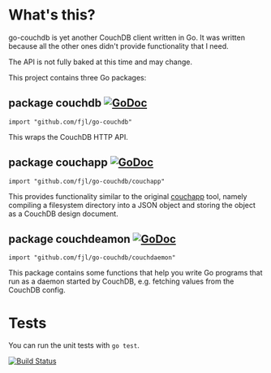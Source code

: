 # What's this?

go-couchdb is yet another CouchDB client written in Go.
It was written because all the other ones didn't provide
functionality that I need.

The API is not fully baked at this time and may change.

This project contains three Go packages:

## package couchdb [![GoDoc](https://godoc.org/github.com/fjl/go-couchdb?status.png)](http://godoc.org/github.com/fjl/go-couchdb)

    import "github.com/fjl/go-couchdb"

This wraps the CouchDB HTTP API.

## package couchapp [![GoDoc](https://godoc.org/github.com/fjl/go-couchdb?status.png)](http://godoc.org/github.com/fjl/go-couchdb/couchapp)

    import "github.com/fjl/go-couchdb/couchapp"

This provides functionality similar to the original
[couchapp](https://github.com/couchapp/couchapp) tool,
namely compiling a filesystem directory into a JSON object
and storing the object as a CouchDB design document.

## package couchdeamon [![GoDoc](https://godoc.org/github.com/fjl/go-couchdb?status.png)](http://godoc.org/github.com/fjl/go-couchdb/couchdaemon)

    import "github.com/fjl/go-couchdb/couchdaemon"

This package contains some functions that help
you write Go programs that run as a daemon started by CouchDB,
e.g. fetching values from the CouchDB config.

# Tests

You can run the unit tests with `go test`.

[![Build Status](https://travis-ci.org/fjl/go-couchdb.png?branch=master)](https://travis-ci.org/fjl/go-couchdb)
